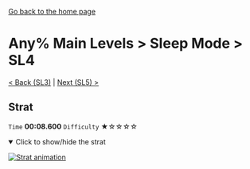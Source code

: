 [Go back to the home page](https://github.com/Doublevil/scbspeedrun)

# Any% Main Levels > Sleep Mode > SL4

[< Back (SL3)](https://github.com/Doublevil/scbspeedrun/blob/main/levels/any_ml/sl/SL3.md) | [Next (SL5) >](https://github.com/Doublevil/scbspeedrun/blob/main/levels/any_ml/sl/SL5.md)

## Strat

`Time` **00:08.600** `Difficulty` ★☆☆☆☆
<details open>
  <summary>Click to show/hide the strat</summary>

  [![Strat animation](https://github.com/Doublevil/scbspeedrun/blob/main/media/levels/sl/SL4_Strat.webp)](https://github.com/Doublevil/scbspeedrun/blob/main/media/levels/sl/SL4_Strat.mp4?raw=true)
</details>
